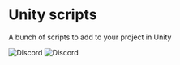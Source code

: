 # Unity scripts

A bunch of scripts to add to your project in Unity

<p align="left">
  <img alt="Discord" src="https://img.shields.io/badge/editor-unity-white?style=for-the-badge" />
  <img alt="Discord" src="https://img.shields.io/discord/938558244924829756?style=for-the-badge&logo=discord&logoColor=%23ffffff&label=%20&labelColor=%23697EC4&color=%237289DA&link=https%3A%2F%2Fnoxgamingqc.ca%2Fdiscord">
</p>
